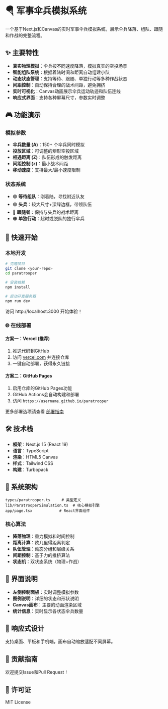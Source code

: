 # 🪂 军事伞兵模拟系统

一个基于Next.js和Canvas的实时军事伞兵模拟系统，展示伞兵降落、组队、跟随和作战的完整流程。

## ✨ 主要特性

- **真实物理模拟**：伞兵按不同速度降落，模拟真实的空投场景
- **智能组队系统**：根据着陆时间和距离自动组建小队
- **动态状态管理**：支持等待、跟随、单独行动等多种作战状态
- **间距控制**：自动保持合理的战术间距，避免拥挤
- **实时可视化**：Canvas动画展示伞兵运动轨迹和队伍连线
- **响应式界面**：支持各种屏幕尺寸，参数实时调整

## 🎮 功能演示

### 模拟参数
- **伞兵数量 (A)**：150+ 个伞兵同时模拟
- **投放区域**：可调整的矩形空投区域
- **相遇距离 (Z)**：队伍形成的触发距离
- **间距控制 (z)**：最小战术间距
- **移动速度**：支持最大/最小速度限制

### 状态系统
- 🟣 **等待组队**：刚着陆，寻找附近队友
- 🟢 **头兵**：较大尺寸+深绿边框，带领队伍
- 🔵 **跟随者**：保持与头兵的战术距离
- 🟠 **单独行动**：超时或脱队的独行伞兵

## 🚀 快速开始

### 本地开发

```bash
# 克隆项目
git clone <your-repo>
cd paratrooper

# 安装依赖
npm install

# 启动开发服务器
npm run dev
```

访问 http://localhost:3000 开始体验！

### 🌐 在线部署

#### 方案一：Vercel (推荐)
1. 推送代码到GitHub
2. 访问 [vercel.com](https://vercel.com) 并连接仓库
3. 一键自动部署，获得永久链接

#### 方案二：GitHub Pages
1. 启用仓库的GitHub Pages功能
2. GitHub Actions会自动构建和部署
3. 访问 `https://username.github.io/paratrooper`

更多部署选项请查看 [部署指南](./DEPLOYMENT.md)

## 🛠️ 技术栈

- **框架**：Next.js 15 (React 19)
- **语言**：TypeScript
- **渲染**：HTML5 Canvas
- **样式**：Tailwind CSS
- **构建**：Turbopack

## 🎯 系统架构

```
types/paratrooper.ts     # 类型定义
lib/ParatrooperSimulation.ts  # 核心模拟引擎
app/page.tsx            # React界面组件
```

### 核心算法
- **降落物理**：重力模拟和时间控制
- **距离计算**：欧几里得距离判定
- **队伍管理**：动态分组和层级关系
- **间距控制**：基于力的推挤算法
- **状态机**：双状态系统（物理+作战）

## 🎨 界面说明

- **左侧控制面板**：实时调整模拟参数
- **图例说明**：详细的状态和形状说明
- **Canvas画布**：主要的动画渲染区域
- **统计信息**：实时显示各状态伞兵数量

## 📱 响应式设计

支持桌面、平板和手机端，画布自动缩放适配不同屏幕。

## 🤝 贡献指南

欢迎提交Issue和Pull Request！

## 📄 许可证

MIT License
